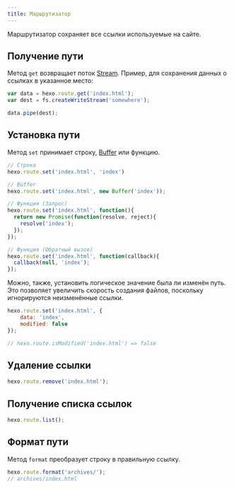 ```yaml
---
title: Маршрутизатор
---
```

Маршрутизатор сохраняет все ссылки используемые на сайте.

## Получение пути

Метод `get` возвращает поток [Stream]. Пример, для сохранения данных о ссылках в указанное место:

``` js
var data = hexo.route.get('index.html');
var dest = fs.createWriteStream('somewhere');

data.pipe(dest);
```

## Установка пути

Метод `set` принимает строку, [Buffer] или функцию.

``` js
// Строка
hexo.route.set('index.html', 'index')

// Buffer
hexo.route.set('index.html', new Buffer('index'));

// Функция (Запрос)
hexo.route.set('index.html', function(){
  return new Promise(function(resolve, reject){
    resolve('index');
  });
});

// Функция (Обратный вызов)
hexo.route.set('index.html', function(callback){
  callback(null, 'index');
});
```

Можно, также, установить логическое значение была ли изменён путь. Это позволяет увеличить скорость создания файлов, поскольку игнорируются неизменённые ссылки.

``` js
hexo.route.set('index.html', {
    data: 'index',
    modified: false
});

// hexo.route.isModified('index.html') => false
```

## Удаление ссылки

``` js
hexo.route.remove('index.html');
```

## Получение списка ссылок

``` js
hexo.route.list();
```

## Формат пути

Метод `format` преобразует строку в правильную ссылку.

``` js
hexo.route.format('archives/');
// archives/index.html
```

[Stream]: http://nodejs.org/api/stream.html
[Buffer]: http://nodejs.org/api/buffer.html
